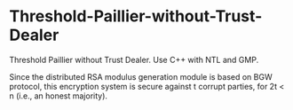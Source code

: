# Threshold-Paillier-without-Trust-Dealer
Threshold Paillier without Trust Dealer.
Use C++ with NTL and GMP.

Since the distributed RSA modulus generation module is based on BGW protocol, this encryption system is secure against t corrupt parties, for 2t < n (i.e., an honest majority).
